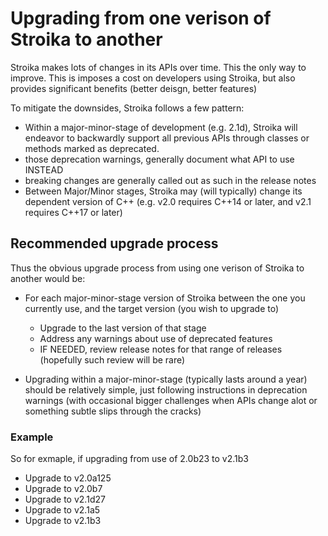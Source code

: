 # Upgrading from one verison of Stroika to another

Stroika makes lots of changes in its APIs over time. This the only way to improve. This is imposes a cost on developers using Stroika, but also provides significant benefits (better deisgn, better features)

To mitigate the downsides, Stroika follows a few pattern:

- Within a major-minor-stage of development (e.g. 2.1d), Stroika will endeavor to backwardly support all previous APIs through classes or methods marked as deprecated.
- those deprecation warnings, generally document what API to use INSTEAD
- breaking changes are generally called out as such in the release notes
- Between Major/Minor stages, Stroika may (will typically) change its dependent version of C++ (e.g. v2.0 requires C++14 or later, and v2.1 requires C++17 or later)

## Recommended upgrade process

Thus the obvious upgrade process from using one verison of Stroika to another would be:

- For each major-minor-stage version of Stroika between the one you currently use, and the target version (you wish to upgrade to)

  - Upgrade to the last version of that stage
  - Address any warnings about use of deprecated features
  - IF NEEDED, review release notes for that range of releases (hopefully such review will be rare)

- Upgrading within a major-minor-stage (typically lasts around a year) should be relatively simple, just following instructions in deprecation warnings (with occasional bigger challenges when APIs change alot or something subtle slips through the cracks)

### Example

So for exmaple, if upgrading from use of 2.0b23 to v2.1b3

- Upgrade to v2.0a125
- Upgrade to v2.0b7
- Upgrade to v2.1d27
- Upgrade to v2.1a5
- Upgrade to v2.1b3
